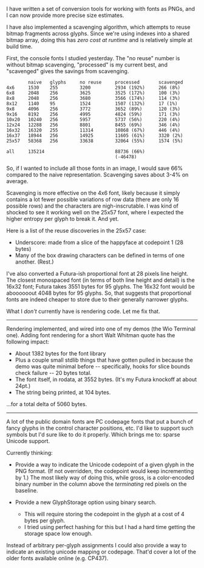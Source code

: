 I have written a set of conversion tools for working with fonts as PNGs, and I
can now provide more precise size estimates.

I have also implemented a scavenging algorithm, which attempts to reuse bitmap
fragments across glyphs. Since we're using indexes into a shared bitmap array,
doing this has _zero cost at runtime_ and is relatively simple at build time.

First, the console fonts I studied yesterday. The "no reuse" number is without
bitmap scavenging, "processed" is my current best, and "scavenged" gives the
savings from scavenging.

```
        naive   glyphs     no reuse     processed       scavenged
4x6     1530    255        3200         2934 (192%)     266 (8%)
6x8     2048    256        3625         3525 (172%)     100 (3%)
8x8     2048    256        3680         3566 (174%)     114 (3%)
8x12    1140    95         1524         1507 (132%)     17 (1%)
9x8     4096    256        3772         3652 (89%)      120 (3%)
9x16    8192    256        4995         4824 (59%)      171 (3%)
10x20   10240   256        5957         5737 (56%)      220 (4%)
12x24   12288   256        8801         8455 (69%)      346 (4%)
16x32   16320   255        11314        10868 (67%)     446 (4%)
16x37   18944   256        14925        11605 (61%)     3320 (2%)
25x57   58368   256        33638        32064 (55%)     1574 (5%)

all     135214                          88736 (66%)
                                        (-46478)
```

So, if I wanted to include all those fonts in an image, I would save 66%
compared to the naive representation. Scavenging saves about 3-4% on average.

Scavenging is more effective on the 4x6 font, likely because it simply contains
a lot fewer possible variations of row data (there are only 16 possible rows)
and the characters are nigh-inscrutable. I was kind of shocked to see it working
well on the 25x57 font, where I expected the higher entropy per glyph to break
it. And yet.

Here is a list of the reuse discoveries in the 25x57 case:

- Underscore: made from a slice of the happyface at codepoint 1 (28 bytes)
- Many of the box drawing characters can be defined in terms of one another.
  (Rest.)


I've also converted a Futura-ish proportional font at 28 pixels line height. The
closest monospaced font (in terms of both line height and detail) is the 16x32
font; Futura takes 3551 bytes for 95 glyphs. The 16x32 font would be aboooooout
4048 bytes for 95 glyphs. So, that suggests that proportional fonts are indeed
cheaper to store due to their generally narrower glyphs.


What I _don't_ currently have is rendering code. Let me fix that.

---

Rendering implemented, and wired into one of my demos (the Wio Terminal one).
Adding font rendering for a short Walt Whitman quote has the following impact:

- About 1382 bytes for the font library
- Plus a couple small stdlib things that have gotten pulled in because the demo
  was quite minimal before -- specifically, hooks for slice bounds check failure
  -- 20 bytes total.
- The font itself, in rodata, at 3552 bytes. (It's my Futura knockoff at about
  24pt.)
- The string being printed, at 104 bytes.

...for a total delta of 5060 bytes.


---


A lot of the public domain fonts are PC codepage fonts that put a bunch of fancy
glyphs in the control character positions, etc. I'd like to support such symbols
but I'd sure like to do it properly. Which brings me to: sparse Unicode support.

Currently thinking:

- Provide a way to indicate the Unicode codepoint of a given glyph in the PNG
  format. (If not overridden, the codepoint would keep incrementing by 1.) The
  most likely way of doing this, while gross, is a color-encoded binary number
  in the column above the _terminating_ red pixels on the baseline.

- Provide a new GlyphStorage option using binary search.
    - This will require storing the codepoint in the glyph at a cost of 4 bytes
      per glyph.
    - I tried using perfect hashing for this but I had a hard time getting the
      storage space low enough.

Instead of arbitrary per-glyph assignments I could also provide a way to
indicate an existing unicode mapping or codepage. That'd cover a lot of the
older fonts available online (e.g. CP437).


